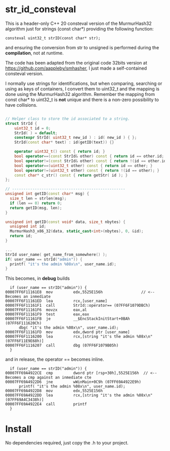 # str_id_consteval

This is a header-only C++ 20 consteval version of the MurmurHash32 algorithm just for strings (const char*) providing the following function:

	consteval uint32_t strID(const char* str);

and ensuring the conversion from str to unsigned is performed during the **compilation**, not at runtime.

The code has been adapted from the original code 32bits version at https://github.com/aappleby/smhasher, I just made a self-contained consteval version.

I normally use strings for identifications, but when comparing, searching or using as keys of containers, I convert them to uint32_t and the mapping is done using the MurmurHash32 algorithm. Remember the mapping from const char* to uint32_t is **not** unique and there is a non-zero possibility to have collisions.

``` C++

// Helper class to store the id associated to a string.
struct StrId {
	uint32_t id = 0;
	StrId( ) = default;
	constexpr StrId( uint32_t new_id ) : id( new_id ) { };
	StrId(const char* text) : id(getID(text)) {}

	operator uint32_t() const { return id; }
	bool operator==(const StrId& other) const { return id == other.id; }
	bool operator!=(const StrId& other) const { return !(id == other.id); }
	bool operator==(uint32_t other) const { return id == other; }
	bool operator!=(uint32_t other) const { return !(id == other); }
	const char* c_str() const { return getStr( id ); }
};

// --------------------------------------------------
unsigned int getID(const char* msg) {
  size_t len = strlen(msg);
  if (len == 0) return 0;
  return getID(msg, len);
}

unsigned int getID(const void* data, size_t nbytes) {
  unsigned int id;
  MurmurHash3_x86_32(data, static_cast<int>(nbytes), 0, &id);
  return id;
}

...
StrId user_name( get_name_from_somewhere() );
if( user_name == strId("admin")) { 
  printf( "it's the admin %08x\n", user_name.id);
}

```

This becomes, in **debug** builds

```
  if (user_name == strID("admin")) {
00007FF6F11161E8  mov         edx,5525E156h  				// <-- Becomes an inmediate
00007FF6F11161ED  lea         rcx,[user_name]  
00007FF6F11161F1  call        StrId::operator== (07FF6F1079DBCh)  
00007FF6F11161F6  movzx       eax,al  
00007FF6F11161F9  test        eax,eax  
00007FF6F11161FB  je          __$EncStackInitStart+0BAh (07FF6F111620Ch)  
	  dbg( "it's the admin %08x\n", user_name.id);
00007FF6F11161FD  mov         edx,dword ptr [user_name]  
00007FF6F1116200  lea         rcx,[string "it's the admin %08x\n" (07FF6F11E9E68h)]  
00007FF6F1116207  call        dbg (07FF6F1079B05h)  
  }
```

and in release, the operator == becomes inline.

```
  if (user_name == strID("admin")) {
00007FF69A4922CE  cmp         dword ptr [rsp+30h],5525E156h  // <-- Becomes a cmp against an inmediate cte
00007FF69A4922D6  jne         wWinMain+0C9h (07FF69A4922E9h)  
	  printf( "it's the admin %08x\n", user_name.id);
00007FF69A4922D8  mov         edx,5525E156h
00007FF69A4922DD  lea         rcx,[string "it's the admin %08x\n" (07FF69A4C3438h)]  
00007FF69A4922E4  call        printf  
  }
```

# Install

No dependencies required, just copy the .h to your project.
